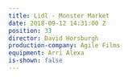 ```yaml
---
title: Lidl - Monster Market
date: 2018-09-12 14:31:00 Z
position: 33
director: David Horsburgh
production-company: Agile Films
equipment: Arri Alexa
is-shown: false
---
```


